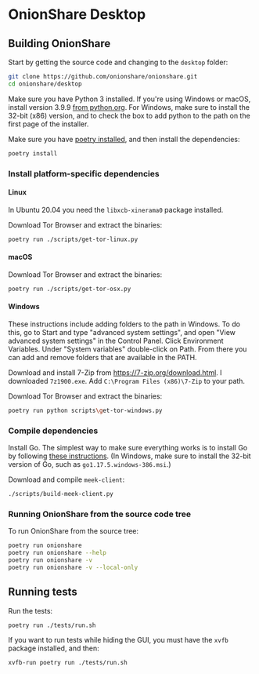# OnionShare Desktop

## Building OnionShare

Start by getting the source code and changing to the `desktop` folder:

```sh
git clone https://github.com/onionshare/onionshare.git
cd onionshare/desktop
```

Make sure you have Python 3 installed. If you're using Windows or macOS, install version 3.9.9 [from python.org](https://www.python.org/downloads/release/python-399/). For Windows, make sure to install the 32-bit (x86) version, and to check the box to add python to the path on the first page of the installer.

Make sure you have [poetry installed](https://python-poetry.org/docs/#installation), and then install the dependencies:

```sh
poetry install
```

### Install platform-specific dependencies

#### Linux

In Ubuntu 20.04 you need the `libxcb-xinerama0` package installed.

Download Tor Browser and extract the binaries:

```sh
poetry run ./scripts/get-tor-linux.py
```

#### macOS

Download Tor Browser and extract the binaries:

```sh
poetry run ./scripts/get-tor-osx.py
```

#### Windows

These instructions include adding folders to the path in Windows. To do this, go to Start and type "advanced system settings", and open "View advanced system settings" in the Control Panel. Click Environment Variables. Under "System variables" double-click on Path. From there you can add and remove folders that are available in the PATH.

Download and install 7-Zip from https://7-zip.org/download.html. I downloaded `7z1900.exe`. Add `C:\Program Files (x86)\7-Zip` to your path.

Download Tor Browser and extract the binaries:

```sh
poetry run python scripts\get-tor-windows.py
```

### Compile dependencies

Install Go. The simplest way to make sure everything works is to install Go by following [these instructions](https://golang.org/doc/install). (In Windows, make sure to install the 32-bit version of Go, such as `go1.17.5.windows-386.msi`.)

Download and compile `meek-client`:

```sh
./scripts/build-meek-client.py
```

### Running OnionShare from the source code tree

To run OnionShare from the source tree:

```sh
poetry run onionshare
poetry run onionshare --help
poetry run onionshare -v
poetry run onionshare -v --local-only
```

## Running tests

Run the tests:

```sh
poetry run ./tests/run.sh
```

If you want to run tests while hiding the GUI, you must have the `xvfb` package installed, and then:

```sh
xvfb-run poetry run ./tests/run.sh
```
